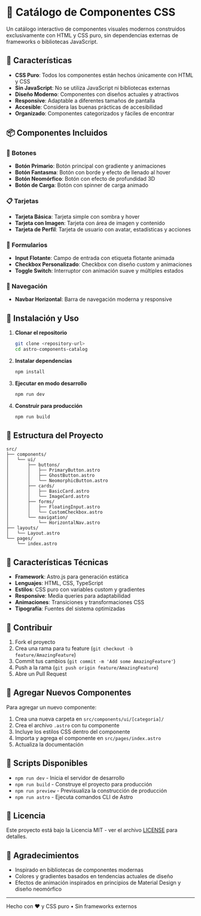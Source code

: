 # 🎨 Catálogo de Componentes CSS

Un catálogo interactivo de componentes visuales modernos construidos exclusivamente con HTML y CSS puro, sin dependencias externas de frameworks o bibliotecas JavaScript.

## 🌟 Características

- **CSS Puro**: Todos los componentes están hechos únicamente con HTML y CSS
- **Sin JavaScript**: No se utiliza JavaScript ni bibliotecas externas
- **Diseño Moderno**: Componentes con diseños actuales y atractivos
- **Responsive**: Adaptable a diferentes tamaños de pantalla
- **Accesible**: Considera las buenas prácticas de accesibilidad
- **Organizado**: Componentes categorizados y fáciles de encontrar

## 📦 Componentes Incluidos

### 🔘 Botones
- **Botón Primario**: Botón principal con gradiente y animaciones
- **Botón Fantasma**: Botón con borde y efecto de llenado al hover
- **Botón Neomórfico**: Botón con efecto de profundidad 3D
- **Botón de Carga**: Botón con spinner de carga animado

### 📋 Tarjetas
- **Tarjeta Básica**: Tarjeta simple con sombra y hover
- **Tarjeta con Imagen**: Tarjeta con área de imagen y contenido
- **Tarjeta de Perfil**: Tarjeta de usuario con avatar, estadísticas y acciones

### 📝 Formularios
- **Input Flotante**: Campo de entrada con etiqueta flotante animada
- **Checkbox Personalizado**: Checkbox con diseño custom y animaciones
- **Toggle Switch**: Interruptor con animación suave y múltiples estados

### 🧭 Navegación
- **Navbar Horizontal**: Barra de navegación moderna y responsive

## 🚀 Instalación y Uso

1. **Clonar el repositorio**
   ```bash
   git clone <repository-url>
   cd astro-components-catalog
   ```

2. **Instalar dependencias**
   ```bash
   npm install
   ```

3. **Ejecutar en modo desarrollo**
   ```bash
   npm run dev
   ```

4. **Construir para producción**
   ```bash
   npm run build
   ```

## 📁 Estructura del Proyecto

```
src/
├── components/
│   └── ui/
│       ├── buttons/
│       │   ├── PrimaryButton.astro
│       │   ├── GhostButton.astro
│       │   └── NeomorphicButton.astro
│       ├── cards/
│       │   ├── BasicCard.astro
│       │   └── ImageCard.astro
│       ├── forms/
│       │   ├── FloatingInput.astro
│       │   └── CustomCheckbox.astro
│       └── navigation/
│           └── HorizontalNav.astro
├── layouts/
│   └── Layout.astro
└── pages/
    └── index.astro
```

## 🎯 Características Técnicas

- **Framework**: Astro.js para generación estática
- **Lenguajes**: HTML, CSS, TypeScript
- **Estilos**: CSS puro con variables custom y gradientes
- **Responsive**: Media queries para adaptabilidad
- **Animaciones**: Transiciones y transformaciones CSS
- **Tipografía**: Fuentes del sistema optimizadas

## 🤝 Contribuir

1. Fork el proyecto
2. Crea una rama para tu feature (`git checkout -b feature/AmazingFeature`)
3. Commit tus cambios (`git commit -m 'Add some AmazingFeature'`)
4. Push a la rama (`git push origin feature/AmazingFeature`)
5. Abre un Pull Request

## 📝 Agregar Nuevos Componentes

Para agregar un nuevo componente:

1. Crea una nueva carpeta en `src/components/ui/[categoria]/`
2. Crea el archivo `.astro` con tu componente
3. Incluye los estilos CSS dentro del componente
4. Importa y agrega el componente en `src/pages/index.astro`
5. Actualiza la documentación

## 🔧 Scripts Disponibles

- `npm run dev` - Inicia el servidor de desarrollo
- `npm run build` - Construye el proyecto para producción
- `npm run preview` - Previsualiza la construcción de producción
- `npm run astro` - Ejecuta comandos CLI de Astro

## 📄 Licencia

Este proyecto está bajo la Licencia MIT - ver el archivo [LICENSE](LICENSE) para detalles.

## 🙏 Agradecimientos

- Inspirado en bibliotecas de componentes modernas
- Colores y gradientes basados en tendencias actuales de diseño
- Efectos de animación inspirados en principios de Material Design y diseño neomórfico

---

Hecho con ❤️ y CSS puro • Sin frameworks externos
